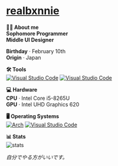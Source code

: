 # [realbxnnie](https://realbxnnie.github.io)

**🧑‍💻 About me**\
 **Sophomore Programmer**\
 **Middle UI Designer**
  
**Birthday** · February 10th\
**Origin** · Japan

**🛠 Tools**\
[![Visual Studio Code](https://custom-icon-badges.demolab.com/badge/Visual%20Studio%20Code-0033a6.svg?logo=vscode&logoColor=white)](#)
[![Visual Studio Code](https://custom-icon-badges.demolab.com/badge/XCode-005FFF.svg?logo=xcode&logoColor=white)](#)

**💻 Hardware**\
**CPU** · Intel Core i5-8265U\
**GPU** · Intel UHD Graphics 620

**🖥 Operating Systems**\
[![Arch](https://img.shields.io/badge/macOS%20Tahoe-000FFF?logo=apple&logoColor=fff)](#) 
[![Visual Studio Code](https://custom-icon-badges.demolab.com/badge/macOS%20Sequoia-000FFF.svg?logo=apple&logoColor=white)](#)

**📊 Stats**\
![stats](https://github-readme-stats.vercel.app/api?username=realbxnnie&show_icons=true&theme=dark)

_自分でやる方がいいです。_
